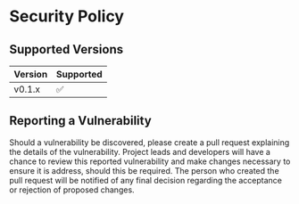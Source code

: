 # Security Policy

## Supported Versions

| Version | Supported          |
| ------- | ------------------ |
| v0.1.x  | :white_check_mark: |

## Reporting a Vulnerability

Should a vulnerability be discovered, please create a pull request explaining the details of the vulnerability.
Project leads and developers will have a chance to review this reported vulnerability and make changes necessary
to ensure it is address, should this be required. The person who created the pull request will be notified of
any final decision regarding the acceptance or rejection of proposed changes.
